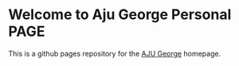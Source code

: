 # Welcome to  Aju George Personal PAGE
This is a github pages repository for the [AJU George](https://ajugeorge93.github.io) homepage.                 


